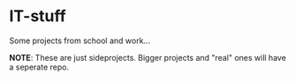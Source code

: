 # IT-stuff
Some projects from school and work...

**NOTE**: These are just sideprojects. Bigger projects and "real" ones will have a seperate repo.
